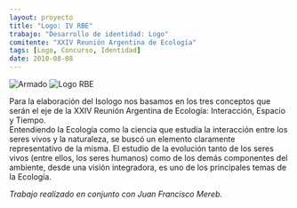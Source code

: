 ```yaml
---
layout: proyecto
title: "Logo: IV RBE"
trabajo: "Desarrollo de identidad: Logo"
comitente: "XXIV Reunión Argentina de Ecología"
tags: [Logo, Concurso, Identidad]
date: 2010-08-08
---
```


<div class="carousel">
    <img src="{{ site.baseurl }}/img/2010_logo-rae-1.jpg" alt="Armado" />
    <img src="{{ site.baseurl }}/img/2010_logo-rae-2.png" alt="Logo RBE" />
</div>

Para la elaboración del Isologo nos basamos en los tres conceptos que serán el eje de la XXIV Reunión Argentina de Ecología: Interacción, Espacio y Tiempo.  
Entendiendo la Ecología como la ciencia que estudia la interacción entre los seres vivos y la naturaleza, se buscó un elemento claramente representativo de la misma. El estudio de la evolución tanto de los seres vivos (entre ellos, los seres humanos) como de los demás componentes del ambiente, desde una visión integradora, es uno de los principales temas de la Ecología.

*Trabajo realizado en conjunto con Juan Francisco Mereb.*
